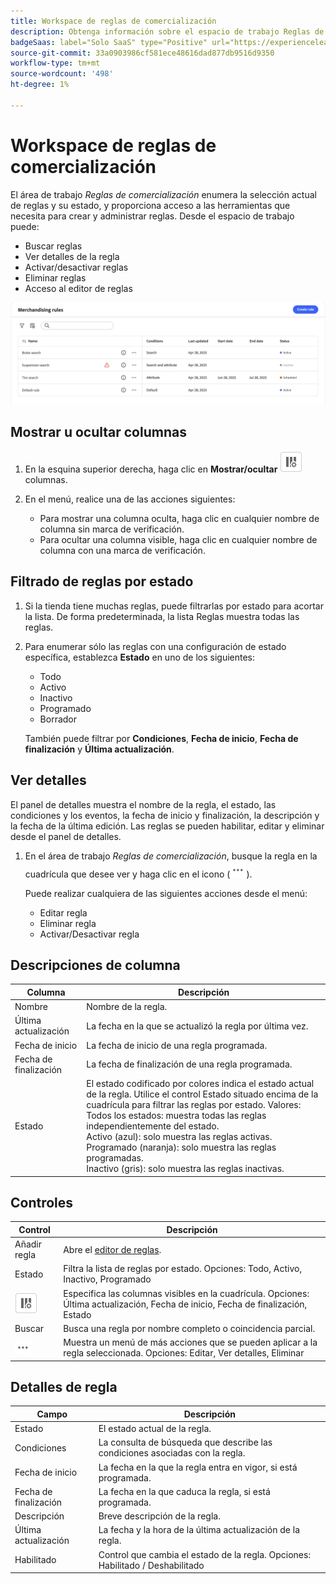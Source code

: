 ```yaml
---
title: Workspace de reglas de comercialización
description: Obtenga información sobre el espacio de trabajo Reglas de comercialización.
badgeSaas: label="Solo SaaS" type="Positive" url="https://experienceleague.adobe.com/es/docs/commerce/user-guides/product-solutions" tooltip="Solo se aplica a los proyectos de Adobe Commerce as a Cloud Service y Adobe Commerce Optimizer (infraestructura de SaaS administrada por Adobe)."
source-git-commit: 33a0903986cf581ece48616dad877db9516d9350
workflow-type: tm+mt
source-wordcount: '498'
ht-degree: 1%

---
```


# Workspace de reglas de comercialización

El área de trabajo *Reglas de comercialización* enumera la selección actual de reglas y su estado, y proporciona acceso a las herramientas que necesita para crear y administrar reglas. Desde el espacio de trabajo puede:

- Buscar reglas
- Ver detalles de la regla
- Activar/desactivar reglas
- Eliminar reglas
- Acceso al editor de reglas

![Workspace de reglas de comercialización](../../assets/rules-workspace.png)

## Mostrar u ocultar columnas

1. En la esquina superior derecha, haga clic en **Mostrar/ocultar** ![Selector de columna](../../assets/btn-show-hide-columns.png) columnas.

1. En el menú, realice una de las acciones siguientes:

   - Para mostrar una columna oculta, haga clic en cualquier nombre de columna sin marca de verificación.
   - Para ocultar una columna visible, haga clic en cualquier nombre de columna con una marca de verificación.

## Filtrado de reglas por estado

1. Si la tienda tiene muchas reglas, puede filtrarlas por estado para acortar la lista. De forma predeterminada, la lista Reglas muestra todas las reglas.

1. Para enumerar sólo las reglas con una configuración de estado específica, establezca **Estado** en uno de los siguientes:

   - Todo
   - Activo
   - Inactivo
   - Programado
   - Borrador

   También puede filtrar por **Condiciones**, **Fecha de inicio**, **Fecha de finalización** y **Última actualización**.

## Ver detalles

El panel de detalles muestra el nombre de la regla, el estado, las condiciones y los eventos, la fecha de inicio y finalización, la descripción y la fecha de la última edición. Las reglas se pueden habilitar, editar y eliminar desde el panel de detalles.

1. En el área de trabajo *Reglas de comercialización*, busque la regla en la cuadrícula que desee ver y haga clic en el icono (![Selector de más](../../assets/btn-more.png)).

   Puede realizar cualquiera de las siguientes acciones desde el menú:

   - Editar regla
   - Eliminar regla
   - Activar/Desactivar regla

## Descripciones de columna

| Columna | Descripción |
|--- |--- |
| Nombre | Nombre de la regla. |
| Última actualización | La fecha en la que se actualizó la regla por última vez. |
| Fecha de inicio | La fecha de inicio de una regla programada. |
| Fecha de finalización | La fecha de finalización de una regla programada. |
| Estado | El estado codificado por colores indica el estado actual de la regla. Utilice el control Estado situado encima de la cuadrícula para filtrar las reglas por estado. Valores:<br />Todos los estados: muestra todas las reglas independientemente del estado.<br />Activo (azul): solo muestra las reglas activas.<br />Programado (naranja): solo muestra las reglas programadas.<br />Inactivo (gris): solo muestra las reglas inactivas. |

## Controles

| Control | Descripción |
|--- |--- |
| Añadir regla | Abre el [editor de reglas](add.md). |
| Estado | Filtra la lista de reglas por estado. Opciones: Todo, Activo, Inactivo, Programado |
| ![Selector de columna](../../assets/btn-show-hide-columns.png) | Especifica las columnas visibles en la cuadrícula. Opciones: Última actualización, Fecha de inicio, Fecha de finalización, Estado |
| Buscar | Busca una regla por nombre completo o coincidencia parcial. |
| ![Selector de más](../../assets/btn-more.png) | Muestra un menú de más acciones que se pueden aplicar a la regla seleccionada. Opciones: Editar, Ver detalles, Eliminar |

## Detalles de regla

| Campo | Descripción |
|--- |--- |
| Estado | El estado actual de la regla. |
| Condiciones | La consulta de búsqueda que describe las condiciones asociadas con la regla. |
| Fecha de inicio | La fecha en la que la regla entra en vigor, si está programada. |
| Fecha de finalización | La fecha en la que caduca la regla, si está programada. |
| Descripción | Breve descripción de la regla. |
| Última actualización | La fecha y la hora de la última actualización de la regla. |
| Habilitado | Control que cambia el estado de la regla. Opciones: Habilitado / Deshabilitado |
